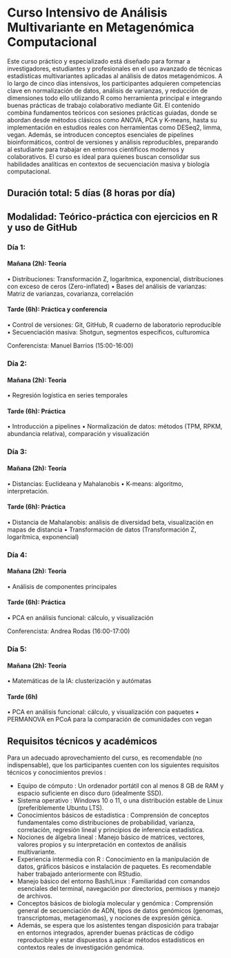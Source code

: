 # Curso Intensivo de Análisis Multivariante en Metagenómica Computacional

Este curso práctico y especializado está diseñado para formar a investigadores, estudiantes y profesionales en el uso avanzado de técnicas estadísticas multivariantes aplicadas al análisis de datos metagenómicos. 
A lo largo de cinco días intensivos, los participantes adquieren competencias clave en normalización de datos, análisis de varianzas, y reducción de dimensiones todo ello utilizando R como herramienta principal e integrando buenas prácticas de trabajo colaborativo mediante Git. 
El contenido combina fundamentos teóricos con sesiones prácticas guiadas, donde se abordan desde métodos clásicos como ANOVA, PCA y K-means, hasta su implementación en estudios reales con herramientas como DESeq2, limma, vegan. Además, se introducen conceptos esenciales de pipelines bioinformáticos, control de versiones y análisis reproducibles, preparando al estudiante para trabajar en entornos científicos modernos y colaborativos. 
El curso es ideal para quienes buscan consolidar sus habilidades analíticas en contextos de secuenciación masiva y biología computacional.


## Duración total: 5 días (8 horas por día)
## Modalidad: Teórico-práctica con ejercicios en R y uso de GitHub


### Día 1: 
#### Mañana (2h): Teoría
•	Distribuciones: Transformación Z, logarítmica, exponencial, distribuciones con exceso de ceros (Zero-inflated)
•	Bases del análisis de varianzas: Matriz de varianzas, covarianza, correlación

#### Tarde (6h): Práctica y conferencia
•	Control de versiones: Git, GitHub, R cuaderno de laboratorio reproducible
•	Secuenciación masiva: Shotgun, segmentos específicos, culturomica

Conferencista: Manuel Barrios (15:00-16:00)


### Día 2: 
#### Mañana (2h): Teoría
•	Regresión logística en series temporales

#### Tarde (6h): Práctica
•	Introducción a pipelines
•	Normalización de datos: métodos (TPM, RPKM, abundancia relativa), comparación y visualización

### Día 3: 
#### Mañana (2h): Teoría
•	Distancias: Euclideana y Mahalanobis
•	K-means: algoritmo, interpretación.

#### Tarde (6h): Práctica
•	Distancia de Mahalanobis: análisis de diversidad beta, visualización en mapas de distancia
•	Transformación de datos (Transformación Z, logarítmica, exponencial)

### Día 4: 
#### Mañana (2h): Teoría
•	Análisis de componentes principales

#### Tarde (6h): Práctica
•	PCA en análisis funcional: cálculo, y visualización

Conferencista: Andrea Rodas (16:00-17:00)


### Día 5: 
#### Mañana (2h): Teoría
•	Matemáticas de la IA: clusterización y autómatas

#### Tarde (6h)
•	PCA en análisis funcional: cálculo, y visualización con paquetes
•	PERMANOVA en PCoA para la comparación de comunidades con vegan

## Requisitos técnicos y académicos
Para un adecuado aprovechamiento del curso, es recomendable (no indispensable), que los participantes cuenten con los siguientes requisitos técnicos y conocimientos previos :

* Equipo de cómputo : Un ordenador portátil con al menos 8 GB de RAM y espacio suficiente en disco duro (idealmente SSD).
* Sistema operativo : Windows 10 o 11, o una distribución estable de Linux (preferiblemente Ubuntu LTS).
* Conocimientos básicos de estadística : Comprensión de conceptos fundamentales como distribuciones de probabilidad, varianza, correlación, regresión lineal y principios de inferencia estadística.
* Nociones de álgebra lineal : Manejo básico de matrices, vectores, valores propios y su interpretación en contextos de análisis multivariante.
* Experiencia intermedia con R : Conocimiento en la manipulación de datos, gráficos básicos e instalación de paquetes. Es recomendable haber trabajado anteriormente con RStudio.
* Manejo básico del entorno Bash/Linux : Familiaridad con comandos esenciales del terminal, navegación por directorios, permisos y manejo de archivos.
* Conceptos básicos de biología molecular y genómica : Comprensión general de secuenciación de ADN, tipos de datos genómicos (genomas, transcriptomas, metagenomas), y nociones de expresión génica.
* Además, se espera que los asistentes tengan disposición para trabajar en entornos integrados, aprender buenas prácticas de código reproducible y estar dispuestos a aplicar métodos estadísticos en contextos reales de investigación genómica.
